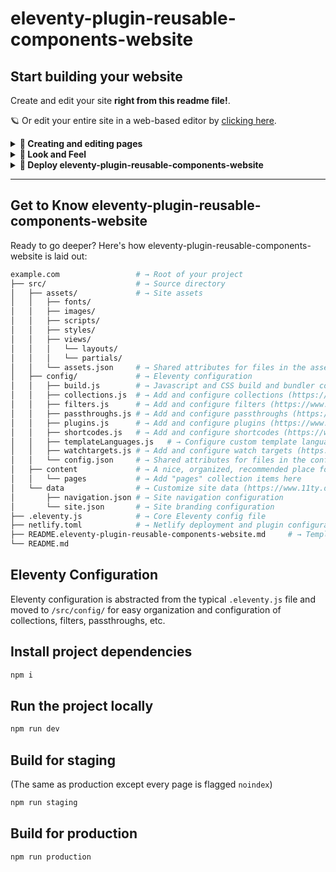 # eleventy-plugin-reusable-components-website

## Start building your website

Create and edit your site **right from this readme file!**.

🪐 Or edit your entire site in a web-based editor by [clicking here](https://github.dev/MWDelaney/eleventy-plugin-reusable-components-website/).

<details>
  <summary><strong>📝 Creating and editing pages</strong></summary>

## Creating and editing pages and content

### Pages

Create your site's main content! Pages can be written in HTML or [Markdown](https://www.markdownguide.org/basic-syntax/)!

* [Edit the homepage](https://github.com/MWDelaney/eleventy-plugin-reusable-components-website/edit/main/src/content/pages/index.md)
* [Create a new page](https://github.com/MWDelaney/eleventy-plugin-reusable-components-website/new/main/?filename=/src/content/pages/&value=---%0Atitle%3A%20Enter%20page%20title%20here%0A---)

<!--

---
#### Posts
Blog posts
* [Create a new post](https://github.com/MWDelaney/eleventy-plugin-reusable-components-website/new/main/?filename=/src/content/posts/&value=----%0Atitle%3A%20%22Enter%20post%20title%22%0Adate%3A%20%222025-01-01%0A---)

-->
</details>

<details>
  <summary><strong>🎨 Look and Feel</strong></summary>

## Look and Feel

### Navigation

Your site's navigation is how your users will get around! Edit the site's navigation menu in [JSON format](https://developer.mozilla.org/en-US/docs/Learn/JavaScript/Objects/JSON)!

* [Edit the navigation](https://github.com/MWDelaney/eleventy-plugin-reusable-components-website/edit/main/src/data/navigation.json)

### Styles

Colors, spacing, and fonts, oh my! You can edit your branding and styles here using CSS, SCSS, and CSS variables! 

* [Edit your branding](https://github.com/MWDelaney/eleventy-plugin-reusable-components-website/edit/main/src/assets/styles/_branding.scss)
* [Edit your overall styles](https://github.com/MWDelaney/eleventy-plugin-reusable-components-website/edit/main/src/assets/styles/styles.scss)

Learning CSS can be daunting but there are a ton of useful resources on the web. Check out [SmolCSS](https://smolcss.dev) to get started!

### Javascript

**Optional!** Add javascript functionality to your site

* [Add Javascript](https://github.com/MWDelaney/eleventy-plugin-reusable-components-website/edit/main/src/assets/scripts/main.js)

</details>

<details>
  <summary><strong>🚀 Deploy eleventy-plugin-reusable-components-website</strong></summary>

## Deploy eleventy-plugin-reusable-components-website

Once you set up deployment, any time you commit to your repository's `main` branch, GitHub will build and deploy your site.

<details>
  <summary><strong>Deploy to GitHub Pages</strong></summary>

### Setup:

1. [Enable GitHub Pages](https://github.com/MWDelaney/eleventy-plugin-reusable-components-website/settings/pages) in your repository settings, choose "GitHub Actions" as the source.
2. [Allow "Read and write permissions" for GitHub Workflows](https://github.com/MWDelaney/eleventy-plugin-reusable-components-website/settings/actions) in your repository settings for the GitHub Actions workflow to run.

</details>

<details>
  <summary><strong>Deploy to Netlify</strong></summary>

### Setup:

[![Deploy to Netlify](https://www.netlify.com/img/deploy/button.svg)](https://app.netlify.com/start/deploy?repository=https://github.com/MWDelaney/eleventy-plugin-reusable-components-website/)


</details>

</details>

---

## Get to Know eleventy-plugin-reusable-components-website

Ready to go deeper? Here's how eleventy-plugin-reusable-components-website is laid out:

```sh
example.com                 # → Root of your project
├── src/                    # → Source directory
│   ├── assets/             # → Site assets
│   │   ├── fonts/
│   │   ├── images/
│   │   ├── scripts/
│   │   ├── styles/
│   │   ├── views/
│   │   │   └── layouts/
│   │   │   └── partials/
│   │   └── assets.json     # → Shared attributes for files in the assets directory
│   ├── config/             # → Eleventy configuration
│   │   ├── build.js        # → Javascript and CSS build and bundler configuration 
│   │   ├── collections.js  # → Add and configure collections (https://www.11ty.dev/docs/collections/)
│   │   ├── filters.js      # → Add and configure filters (https://www.11ty.dev/docs/filters/)
│   │   ├── passthroughs.js # → Add and configure passthroughs (https://www.11ty.dev/docs/copy/)
│   │   ├── plugins.js      # → Add and configure plugins (https://www.11ty.dev/docs/plugins/)
│   │   ├── shortcodes.js   # → Add and configure shortcodes (https://www.11ty.dev/docs/shortcodes/)
│   │   ├── templateLanguages.js   # → Configure custom template languages (https://www.11ty.dev/docs/languages/custom/)
│   │   ├── watchtargets.js # → Add and configure watch targets (https://www.11ty.dev/docs/watch-serve/)
│   │   └── config.json     # → Shared attributes for files in the config directory
│   ├── content             # → A nice, organized, recommended place for all site content
│   │   └── pages           # → Add "pages" collection items here
│   └── data                # → Customize site data (https://www.11ty.dev/docs/data/)
│       ├── navigation.json # → Site navigation configuration
│       └── site.json       # → Site branding configuration
├── .eleventy.js            # → Core Eleventy config file
├── netlify.toml            # → Netlify deployment and plugin configuration (optional)
├── README.eleventy-plugin-reusable-components-website.md     # → Template repository readme
└── README.md
```

## Eleventy Configuration

Eleventy configuration is abstracted from the typical `.eleventy.js` file and moved to `/src/config/` for easy organization and configuration of collections, filters, passthroughs, etc.

## Install project dependencies

```bash
npm i
```

## Run the project locally

```bash
npm run dev
```

## Build for staging

(The same as production except every page is flagged `noindex`)

```bash
npm run staging
```

## Build for production

```bash
npm run production
```
